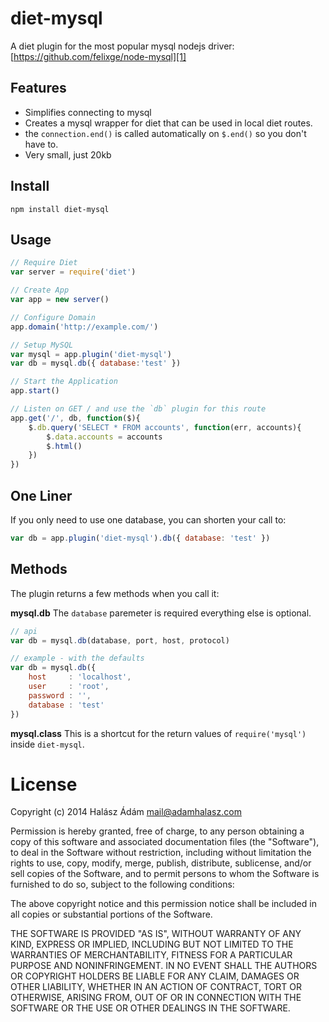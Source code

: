 # **diet-mysql**
A diet plugin for the most popular mysql nodejs driver:
[https://github.com/felixge/node-mysql][1]

## **Features**
- Simplifies connecting to mysql
- Creates a mysql wrapper for diet that can be used in local diet routes.
- the `connection.end()` is called automatically on `$.end()` so you don't have to.
- Very small, just 20kb

## **Install**
```
npm install diet-mysql
```

## **Usage**
```js
// Require Diet
var server = require('diet')

// Create App
var app = new server()

// Configure Domain
app.domain('http://example.com/')

// Setup MySQL
var mysql = app.plugin('diet-mysql')
var db = mysql.db({ database:'test' })

// Start the Application
app.start()

// Listen on GET / and use the `db` plugin for this route
app.get('/', db, function($){
    $.db.query('SELECT * FROM accounts', function(err, accounts){
		$.data.accounts = accounts
		$.html()
	})
})
```

## **One Liner**
If you only need to use one database, you can shorten your call to:
```js
var db = app.plugin('diet-mysql').db({ database: 'test' })
```

## **Methods**
The plugin returns a few methods when you call it:

**mysql.db**
The `database` paremeter is required everything else is optional.
```js
// api
var db = mysql.db(database, port, host, protocol)
```
```js
// example - with the defaults
var db = mysql.db({
	host     : 'localhost',
	user     : 'root',
	password : '',
	database : 'test'
})
```

**mysql.class**
This is a shortcut for the return values of `require('mysql')` inside `diet-mysql`.

# License
Copyright (c) 2014 Halász Ádám <mail@adamhalasz.com>

Permission is hereby granted, free of charge, to any person obtaining a copy
of this software and associated documentation files (the "Software"), to deal
in the Software without restriction, including without limitation the rights
to use, copy, modify, merge, publish, distribute, sublicense, and/or sell
copies of the Software, and to permit persons to whom the Software is
furnished to do so, subject to the following conditions:

The above copyright notice and this permission notice shall be included in
all copies or substantial portions of the Software.

THE SOFTWARE IS PROVIDED "AS IS", WITHOUT WARRANTY OF ANY KIND, EXPRESS OR
IMPLIED, INCLUDING BUT NOT LIMITED TO THE WARRANTIES OF MERCHANTABILITY,
FITNESS FOR A PARTICULAR PURPOSE AND NONINFRINGEMENT. IN NO EVENT SHALL THE
AUTHORS OR COPYRIGHT HOLDERS BE LIABLE FOR ANY CLAIM, DAMAGES OR OTHER
LIABILITY, WHETHER IN AN ACTION OF CONTRACT, TORT OR OTHERWISE, ARISING FROM,
OUT OF OR IN CONNECTION WITH THE SOFTWARE OR THE USE OR OTHER DEALINGS IN
THE SOFTWARE.


  [1]: https://github.com/felixge/node-mysql